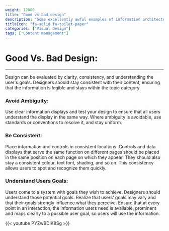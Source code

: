 ```yaml
---
weight: 12000
title: "Good vs bad design"
description: "Some excellently awful examples of information architecture"
titleIcon: "fa-solid fa-toilet-paper"
categories: ["Visual Design"]
tags: ["Content management"]
---
```


# Good Vs. Bad Design: 
---

Design can be evaluated by clarity, consistency, and understanding the user's goals. Designers should stay consistent with their content, ensuring that the information is legible and stays within the topic category. 

### Avoid Ambiguity:
Use clear information displays and test your design to ensure that all users understand the display in the same way. Where ambiguity is avoidable, use standards or conventions to resolve it, and stay uniform. 

### Be Consistent:
Place information and controls in consistent locations. Controls and data displays that serve the same function on different pages should be placed in the same position on each page on which they appear. They should also stay a consistent colour, text font, shading, and so on. This consistency allows users to spot and recognize them quickly. 

### Understand Users Goals:
Users come to a system with goals they wish to achieve. Designers should understand those potential goals. Realize that users’ goals may vary and that their goals strongly influence what they perceive. Ensure that at every point in an interaction, the information users need is available, prominent and maps clearly to a possible user goal, so users will use the information.

{{< youtube PYZwBDlK8Sg >}}